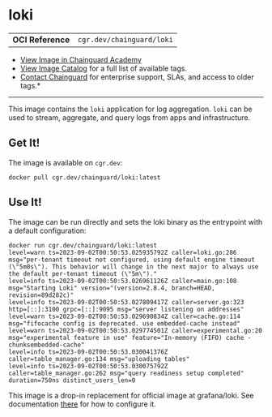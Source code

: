 <!--monopod:start-->
# loki
| | |
| - | - |
| **OCI Reference** | `cgr.dev/chainguard/loki` |


* [View Image in Chainguard Academy](https://edu.chainguard.dev/chainguard/chainguard-images/reference/loki/overview/)
* [View Image Catalog](https://console.enforce.dev/images/catalog) for a full list of available tags.
* [Contact Chainguard](https://www.chainguard.dev/chainguard-images) for enterprise support, SLAs, and access to older tags.*

---
<!--monopod:end-->

This image contains the `loki` application for log aggregation.
`loki` can be used to stream, aggregate, and query logs from apps and infrastructure.

## Get It!

The image is available on `cgr.dev`:

```
docker pull cgr.dev/chainguard/loki:latest
```

## Use It!

The image can be run directly and sets the loki binary as the entrypoint with a default configuration:

```
docker run cgr.dev/chainguard/loki:latest
level=warn ts=2023-09-02T00:50:53.025935792Z caller=loki.go:286 msg="per-tenant timeout not configured, using default engine timeout (\"5m0s\"). This behavior will change in the next major to always use the default per-tenant timeout (\"5m\")."
level=info ts=2023-09-02T00:50:53.026961126Z caller=main.go:108 msg="Starting Loki" version="(version=2.8.4, branch=HEAD, revision=89d282c)"
level=info ts=2023-09-02T00:50:53.027809417Z caller=server.go:323 http=[::]:3100 grpc=[::]:9095 msg="server listening on addresses"
level=warn ts=2023-09-02T00:50:53.029690834Z caller=cache.go:114 msg="fifocache config is deprecated. use embedded-cache instead"
level=warn ts=2023-09-02T00:50:53.029774501Z caller=experimental.go:20 msg="experimental feature in use" feature="In-memory (FIFO) cache - chunksembedded-cache"
level=info ts=2023-09-02T00:50:53.030041376Z caller=table_manager.go:134 msg="uploading tables"
level=info ts=2023-09-02T00:50:53.030075792Z caller=table_manager.go:262 msg="query readiness setup completed" duration=750ns distinct_users_len=0
```

This image is a drop-in replacement for official image at grafana/loki.
See documentation [there](https://github.com/grafana/loki/blob/main/cmd/loki/Dockerfile#L9) for how to configure it.
